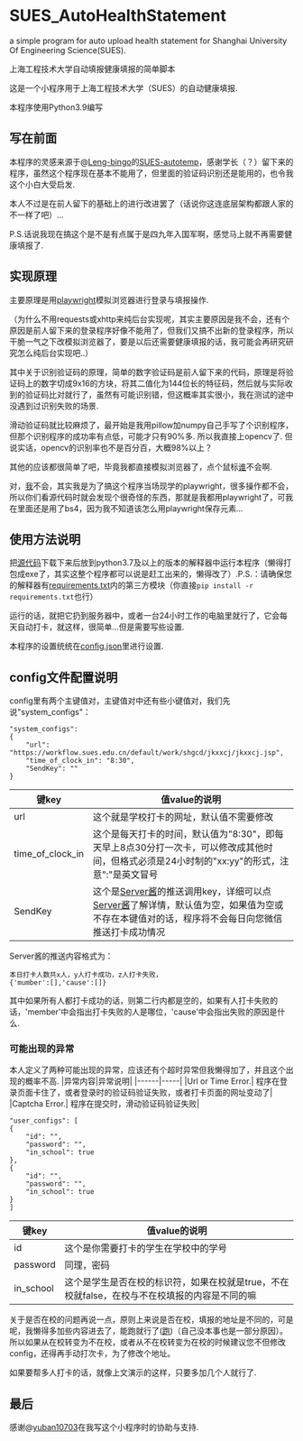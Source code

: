 # SUES_AutoHealthStatement
a simple program for auto upload health statement for Shanghai University Of Engineering Science(SUES).

上海工程技术大学自动填报健康填报的简单脚本

这是一个小程序用于上海工程技术大学（SUES）的自动健康填报.

本程序使用Python3.9编写

## 写在前面
本程序的灵感来源于@[Leng-bingo](https://github.com/Leng-bingo)的[SUES-autotemp](https://github.com/Leng-bingo/SUES-autotemp)，感谢学长（？）留下来的程序，虽然这个程序现在基本不能用了，但里面的验证码识别还是能用的，也令我这个小白大受启发.

本人不过是在前人留下的基础上的进行改进罢了（话说你这连底层架构都跟人家的不一样了吧）...

P.S.话说我现在搞这个是不是有点属于是四九年入国军啊，感觉马上就不再需要健康填报了.

## 实现原理
主要原理是用[playwright](https://github.com/microsoft/playwright)模拟浏览器进行登录与填报操作.

（为什么不用requests或xhttp来纯后台实现呢，其实主要原因是我不会，还有个原因是前人留下来的登录程序好像不能用了，但我们又搞不出新的登录程序，所以干脆一气之下改模拟浏览器了，要是以后还需要健康填报的话，我可能会再研究研究怎么纯后台实现吧..）

其中关于识别验证码的原理，简单的数字验证码是前人留下来的代码，原理是将验证码上的数字切成9x16的方块，将其二值化为144位长的特征码，然后就与实际收到的验证码比对就行了，虽然有可能识别错，但这概率其实很小，我在测试的途中没遇到过识别失败的场景.

滑动验证码就比较麻烦了，最开始是我用pillow加numpy自己手写了个识别程序，但那个识别程序的成功率有点低，可能才只有90%多. 所以我直接上opencv了. 但说实话，opencv的识别率也不是百分百，大概98%以上？

其他的应该都很简单了吧，毕竟我都直接模拟浏览器了，点个鼠标[谁](https://github.com/Dedicatu1979)不会啊.

对，[我](https://github.com/Dedicatu1979)不会，其实我是为了搞这个程序当场现学的playwright，很多操作都不会，所以你们看源代码时就会发现个很奇怪的东西，那就是我都用playwright了，可我在里面还是用了bs4，因为我不知道该怎么用playwright保存元素...

## 使用方法说明
把[源代码](.\SUES_AutoHealthStatement.py)下载下来后放到python3.7及以上的版本的解释器中运行本程序（懒得打包成exe了，其实这整个程序都可以说是赶工出来的，懒得改了）.P.S.：请确保您的解释器有[requirements.txt](./requirements.txt)内的第三方模块（你直接```pip install -r requirements.txt```也行）

运行的话，就把它扔到服务器中，或者一台24小时工作的电脑里就行了，它会每天自动打卡，就这样，很简单...但是需要写些设置.

本程序的设置统统在[config.json](./config.json)里进行设置. 

## config文件配置说明
config里有两个主键值对，主键值对中还有些小键值对，我们先说"system_configs"：
```
"system_configs":
{
    "url": "https://workflow.sues.edu.cn/default/work/shgcd/jkxxcj/jkxxcj.jsp",
    "time_of_clock_in": "8:30",
    "SendKey": ""
}
```
|键key      |值value的说明|
|---------- |---------|
|url        |这个就是学校打卡的网址，默认值不需要修改|
|time_of_clock_in |这个是每天打卡的时间，默认值为"8:30"，即每天早上8点30分打一次卡，可以修改成其他时间，但格式必须是24小时制的"xx:yy"的形式，注意":"是英文冒号|
|SendKey    | 这个是[Server酱](https://sct.ftqq.com)的推送调用key，详细可以点[Server酱](https://sct.ftqq.com)了解详情，默认值为空，如果值为空或不存在本键值对的话，程序将不会每日向您微信推送打卡成功情况|

Server酱的推送内容格式为：
```
本日打卡人数共x人，y人打卡成功，z人打卡失败，
{'mumber':[],'cause':[]}
```
其中如果所有人都打卡成功的话，则第二行内都是空的，如果有人打卡失败的话，'member'中会指出打卡失败的人是哪位，'cause'中会指出失败的原因是什么.
### 可能出现的异常
本人定义了两种可能出现的异常，应该还有个超时异常但我懒得加了，并且这个出现的概率不高.
|异常内容|异常说明|
|------|-----|
|Url or Time Error.| 程序在登录页面卡住了，或者登录时的验证码验证失败，或者打卡页面的网址变动了|
|Captcha Error.| 程序在提交时，滑动验证码验证失败|


```
"user_configs": [
{
    "id": "",
    "password": "",
    "in_school": true
},
{
    "id": "",
    "password": "",
    "in_school": true
}
]
```

|键key      |值value的说明|
|---------- |---------|
|id| 这个是你需要打卡的学生在学校中的学号|
|password| 同理，密码|
|in_school| 这个是学生是否在校的标识符，如果在校就是true，不在校就false，在校与不在校填报的内容是不同的嘛|

关于是否在校的问题再说一点，原则上来说是否在校，填报的地址是不同的，可是呢，我懒得多加些内容进去了，能跑就行了\([跑](https://github.com/Dedicatu1979)\)（自己没本事也是一部分原因）。所以如果从在校转变为不在校，或者从不在校转变为在校的时候建议您不但修改config，还得再手动打次卡，为了修改个地址。

如果要帮多人打卡的话，就像上文演示的这样，只要多加几个人就行了.

## 最后
感谢@[yuban10703](https://github.com/yuban10703)在我写这个小程序时的协助与支持.
